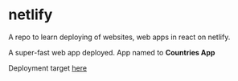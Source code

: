 # netlify


A repo to learn deploying of websites, web apps in react on netlify.

A super-fast web app deployed.
App named to **Countries App** 

Deployment target [here](https://jolly-knuth-a038c4.netlify.com)